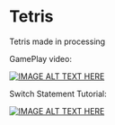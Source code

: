 # Tetris
Tetris made in processing 

GamePlay video:

[![IMAGE ALT TEXT HERE](https://i.ytimg.com/i/IzcNrvXf9sS-AAfIpP8Osw/mq1.jpg?v=bcbfc8)](https://www.youtube.com/watch?v=DCZV4p4gF8Y&feature=youtu.be)

Switch Statement Tutorial:

[![IMAGE ALT TEXT HERE](http://www.cs.uah.edu/~rcoleman/CS121/ClassTopics/Images/Conditionals09.jpg)](https://www.youtube.com/watch?v=cDUHLQXfJHc&feature=youtu.be)
